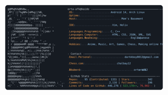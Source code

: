 <a href="https://github.com/orta-afk/orta-afk">
  <picture>
    <source media="(prefers-color-scheme: dark)" srcset="https://raw.githubusercontent.com/orta-afk/orta-afk/main/profile.svg">
    <img alt="shit" src="https://raw.githubusercontent.com/orta-afk/orta-afk/main/profile.svg">
  </picture>
</a>

